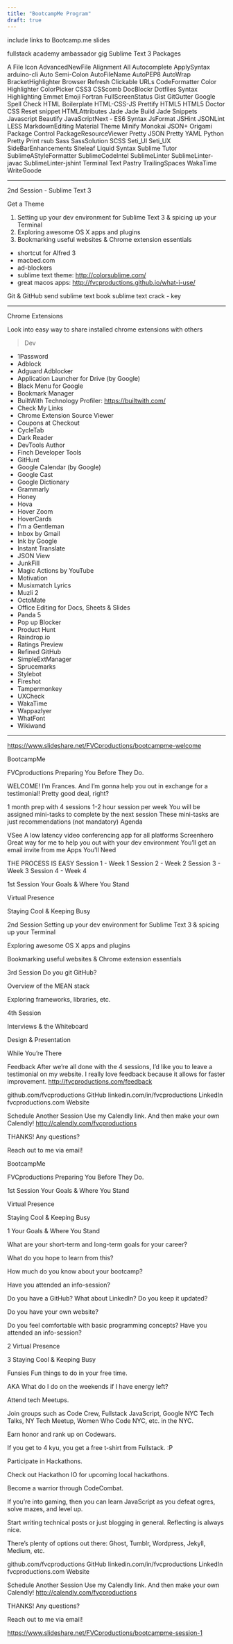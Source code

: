 ```yaml
---
title: "BootcampMe Program"
draft: true
---
```


include links to Bootcamp.me slides

fullstack academy ambassador gig Sublime Text 3 Packages

A File Icon AdvancedNewFile Alignment All Autocomplete ApplySyntax arduino-cli
Auto Semi-Colon AutoFileName AutoPEP8 AutoWrap BracketHighlighter Browser
Refresh Clickable URLs CodeFormatter Color Highlighter ColorPicker CSS3 CSScomb
DocBlockr Dotfiles Syntax Highlighting Emmet Emoji Fortran FullScreenStatus Gist
GitGutter Google Spell Check HTML Boilerplate HTML-CSS-JS Prettify HTML5 HTML5
Doctor CSS Reset snippet HTMLAttributes Jade Jade Build Jade Snippets Javascript
Beautify JavaScriptNext - ES6 Syntax JsFormat JSHint JSONLint LESS
MarkdownEditing Material Theme Minify Monokai JSON+ Origami Package Control
PackageResourceViewer Pretty JSON Pretty YAML Python Pretty Print rsub Sass
SassSolution SCSS Seti_UI Seti_UX SideBarEnhancements Siteleaf Liquid Syntax
Sublime Tutor SublimeAStyleFormatter SublimeCodeIntel SublimeLinter
SublimeLinter-javac SublimeLinter-jshint Terminal Text Pastry TrailingSpaces
WakaTime WriteGoode

---

2nd Session - Sublime Text 3

Get a Theme

1.  Setting up your dev environment for Sublime Text 3 & spicing up your Terminal
2.  Exploring awesome OS X apps and plugins
3.  Bookmarking useful websites & Chrome extension essentials

* shortcut for Alfred 3
* macbed.com
* ad-blockers
* sublime text theme: http://colorsublime.com/
* great macos apps: http://fvcproductions.github.io/what-i-use/

Git & GitHub send sublime text book sublime text crack - key

---

Chrome Extensions

Look into easy way to share installed chrome extensions with others

> Dev

* 1Password
* Adblock
* Adguard Adblocker
* Application Launcher for Drive (by Google)
* Black Menu for Google
* Bookmark Manager
* BuiltWith Technology Profiler: https://builtwith.com/
* Check My Links
* Chrome Extension Source Viewer
* Coupons at Checkout
* CycleTab
* Dark Reader
* DevTools Author
* Finch Developer Tools
* GitHunt
* Google Calendar (by Google)
* Google Cast
* Google Dictionary
* Grammarly
* Honey
* Hova
* Hover Zoom
* HoverCards
* I'm a Gentleman
* Inbox by Gmail
* Ink by Google
* Instant Translate
* JSON View
* JunkFill
* Magic Actions by YouTube
* Motivation
* Musixmatch Lyrics
* Muzli 2
* OctoMate
* Office Editing for Docs, Sheets & Slides
* Panda 5
* Pop up Blocker
* Product Hunt
* Raindrop.io
* Ratings Preview
* Refined GitHub
* SimpleExtManager
* Sprucemarks
* Stylebot
* Fireshot
* Tampermonkey
* UXCheck
* WakaTime
* Wappazlyer
* WhatFont
* Wikiwand

---

https://www.slideshare.net/FVCproductions/bootcampme-welcome

BootcampMe

FVCproductions
Preparing
You
Before
They
Do.

WELCOME!
I’m Frances.
And I’m gonna help you out in exchange for a testimonial!
Pretty good deal, right?

1 month prep with 4 sessions
1-2 hour session per week
You will be assigned mini-tasks to complete by the next session
These mini-tasks are just recommendations (not mandatory)
Agenda

VSee
A low latency video conferencing app for all platforms
Screenhero
Great way for me to help you out with your dev environment
You’ll get an email invite from me
Apps You’ll Need

THE PROCESS IS EASY
Session 1 - Week 1
Session 2 - Week 2
Session 3 - Week 3
Session 4 - Week 4

1st
Session
Your Goals & Where You Stand

Virtual Presence

Staying Cool & Keeping Busy

2nd
Session
Setting up your dev environment for Sublime Text 3 & spicing up your Terminal

Exploring awesome OS X apps and plugins

Bookmarking useful websites & Chrome extension essentials

3rd
Session
Do you git GitHub?

Overview of the MEAN stack

Exploring frameworks, libraries, etc.

4th
Session

Interviews & the Whiteboard

Design & Presentation

While You’re There

Feedback
After we’re all done with the 4 sessions, I’d like you to leave a testimonial on my website. I really love feedback because it allows for faster improvement.
http://fvcproductions.com/feedback

github.com/fvcproductions
GitHub
linkedin.com/in/fvcproductions
LinkedIn
fvcproductions.com
Website

Schedule
Another
Session
Use my Calendly link.
And then make your own Calendly!
http://calendly.com/fvcproductions

THANKS!
Any questions?

Reach out to me via email!

BootcampMe

FVCproductions
Preparing
You
Before
They
Do.

1st
Session
Your Goals & Where You Stand

Virtual Presence

Staying Cool & Keeping Busy

1
Your Goals
&
Where You Stand

What are your short-term and long-term goals for your career?

What do you hope to learn from this?

How much do you know about your bootcamp?

Have you attended an info-session?

Do you have a GitHub? What about LinkedIn? Do you keep it updated?

Do you have your own website?

Do you feel comfortable with basic programming concepts?
Have you attended an info-session?

2
Virtual Presence

3
Staying Cool
&
Keeping Busy

Funsies
Fun things to do in your free time.

AKA
What do I do on the weekends if I have energy left?

Attend tech Meetups.

Join groups such as Code Crew, Fullstack JavaScript, Google NYC Tech Talks, NY Tech Meetup, Women Who Code NYC, etc. in the NYC.

Earn honor and rank up on Codewars.

If you get to 4 kyu, you get a free t-shirt from Fullstack. :P

Participate in Hackathons.

Check out Hackathon IO for upcoming local hackathons.

Become a warrior through CodeCombat.

If you’re into gaming, then you can learn JavaScript as you defeat ogres, solve mazes, and level up.

Start writing technical posts or just blogging in general. Reflecting is always nice.

There’s plenty of options out there: Ghost, Tumblr, Wordpress, Jekyll, Medium, etc.

github.com/fvcproductions
GitHub
linkedin.com/in/fvcproductions
LinkedIn
fvcproductions.com
Website

Schedule
Another
Session
Use my Calendly link.
And then make your own Calendly!
http://calendly.com/fvcproductions

THANKS!
Any questions?

Reach out to me via email!

https://www.slideshare.net/FVCproductions/bootcampme-session-1
